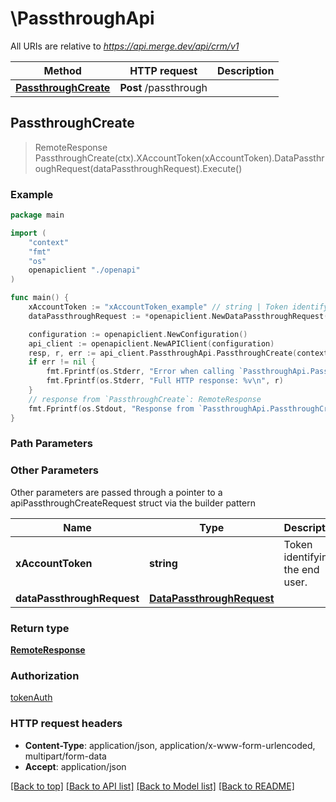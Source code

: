 # \PassthroughApi

All URIs are relative to *https://api.merge.dev/api/crm/v1*

Method | HTTP request | Description
------------- | ------------- | -------------
[**PassthroughCreate**](PassthroughApi.md#PassthroughCreate) | **Post** /passthrough | 



## PassthroughCreate

> RemoteResponse PassthroughCreate(ctx).XAccountToken(xAccountToken).DataPassthroughRequest(dataPassthroughRequest).Execute()





### Example

```go
package main

import (
    "context"
    "fmt"
    "os"
    openapiclient "./openapi"
)

func main() {
    xAccountToken := "xAccountToken_example" // string | Token identifying the end user.
    dataPassthroughRequest := *openapiclient.NewDataPassthroughRequest(openapiclient.MethodEnum("GET"), "/scooters") // DataPassthroughRequest | 

    configuration := openapiclient.NewConfiguration()
    api_client := openapiclient.NewAPIClient(configuration)
    resp, r, err := api_client.PassthroughApi.PassthroughCreate(context.Background()).XAccountToken(xAccountToken).DataPassthroughRequest(dataPassthroughRequest).Execute()
    if err != nil {
        fmt.Fprintf(os.Stderr, "Error when calling `PassthroughApi.PassthroughCreate``: %v\n", err)
        fmt.Fprintf(os.Stderr, "Full HTTP response: %v\n", r)
    }
    // response from `PassthroughCreate`: RemoteResponse
    fmt.Fprintf(os.Stdout, "Response from `PassthroughApi.PassthroughCreate`: %v\n", resp)
}
```

### Path Parameters



### Other Parameters

Other parameters are passed through a pointer to a apiPassthroughCreateRequest struct via the builder pattern


Name | Type | Description  | Notes
------------- | ------------- | ------------- | -------------
 **xAccountToken** | **string** | Token identifying the end user. | 
 **dataPassthroughRequest** | [**DataPassthroughRequest**](DataPassthroughRequest.md) |  | 

### Return type

[**RemoteResponse**](RemoteResponse.md)

### Authorization

[tokenAuth](../README.md#tokenAuth)

### HTTP request headers

- **Content-Type**: application/json, application/x-www-form-urlencoded, multipart/form-data
- **Accept**: application/json

[[Back to top]](#) [[Back to API list]](../README.md#documentation-for-api-endpoints)
[[Back to Model list]](../README.md#documentation-for-models)
[[Back to README]](../README.md)


